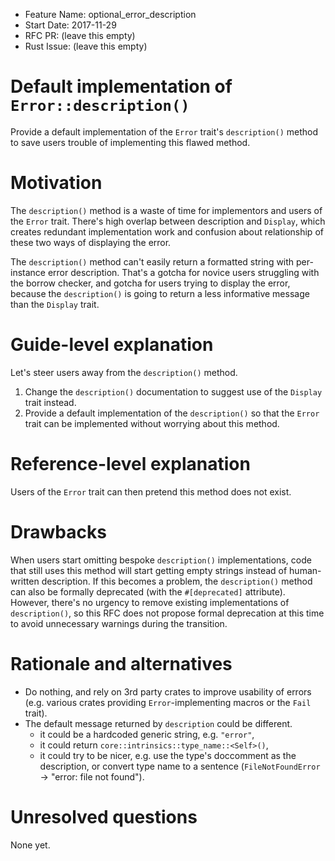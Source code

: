 - Feature Name: optional_error_description
- Start Date: 2017-11-29
- RFC PR: (leave this empty)
- Rust Issue: (leave this empty)

# Default implementation of `Error::description()`
[summary]: #summary

Provide a default implementation of the `Error` trait's `description()` method to save users trouble of implementing this flawed method.

# Motivation
[motivation]: #motivation

The `description()` method is a waste of time for implementors and users of the `Error` trait. There's high overlap between description and `Display`, which creates redundant implementation work and confusion about relationship of these two ways of displaying the error.

The `description()` method can't easily return a formatted string with per-instance error description. That's a gotcha for novice users struggling with the borrow checker, and gotcha for users trying to display the error, because the `description()` is going to return a less informative message than the `Display` trait.

# Guide-level explanation
[guide-level-explanation]: #guide-level-explanation

Let's steer users away from the `description()` method.

1. Change the `description()` documentation to suggest use of the `Display` trait instead.
2. Provide a default implementation of the `description()` so that the `Error` trait can be implemented without worrying about this method.

# Reference-level explanation
[reference-level-explanation]: #reference-level-explanation

Users of the `Error` trait can then pretend this method does not exist.

# Drawbacks
[drawbacks]: #drawbacks

When users start omitting bespoke `description()` implementations, code that still uses this method will start getting empty strings instead of human-written description. If this becomes a problem, the `description()` method can also be formally deprecated (with the `#[deprecated]` attribute). However, there's no urgency to remove existing implementations of `description()`, so this RFC does not propose formal deprecation at this time to avoid unnecessary warnings during the transition.

# Rationale and alternatives
[alternatives]: #alternatives

- Do nothing, and rely on 3rd party crates to improve usability of errors (e.g. various crates providing `Error`-implementing macros or the `Fail` trait).
- The default message returned by `description` could be different.
    - it could be a hardcoded generic string, e.g. `"error"`,
    - it could return `core::intrinsics::type_name::<Self>()`,
    - it could try to be nicer, e.g. use the type's doccomment as the description, or convert type name to a sentence (`FileNotFoundError` -> "error: file not found").

# Unresolved questions
[unresolved]: #unresolved-questions

None yet.
